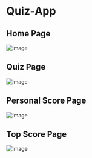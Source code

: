 # Quiz-App

## Home Page
![image](https://github.com/Ahnaf-41M/Quiz-App/assets/57319611/a01ba003-7f72-4d3c-b6d7-ee1725f537e9)

## Quiz Page
![image](https://github.com/Ahnaf-41M/Quiz-App/assets/57319611/20f5894f-abac-4681-a96f-9f27ea68a499)

## Personal Score Page
![image](https://github.com/Ahnaf-41M/Quiz-App/assets/57319611/0ca50d2f-4f36-418e-9b28-fdae4a8eaab8)

## Top Score Page
![image](https://github.com/Ahnaf-41M/Quiz-App/assets/57319611/72293778-c9e2-46af-86d3-0fe53c02f473)
